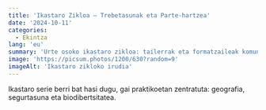 ```yaml
---
title: 'Ikastaro Zikloa — Trebetasunak eta Parte-hartzea'
date: '2024-10-11'
categories:
  - Ekintza
lang: 'eu'
summary: 'Urte osoko ikastaro zikloa: tailerrak eta formatzaileak komunitatearentzako.'
image: 'https://picsum.photos/1200/630?random=9'
imageAlt: 'Ikastaro zikloko irudia'
---
```


Ikastaro serie berri bat hasi dugu, gai praktikoetan zentratuta: geografia, segurtasuna eta biodibertsitatea.
